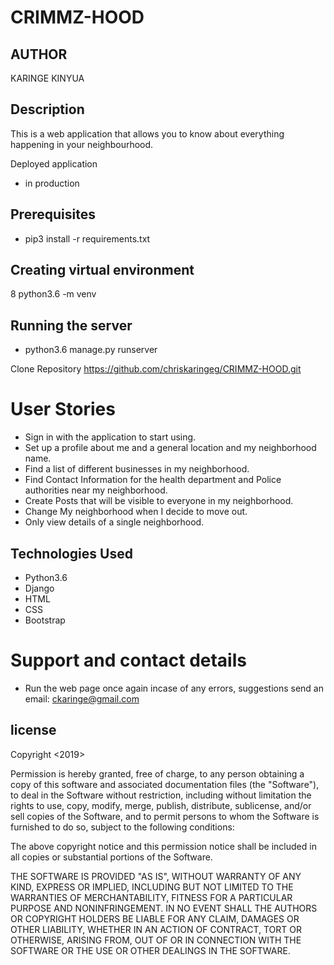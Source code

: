 # CRIMMZ-HOOD

## AUTHOR
KARINGE KINYUA
## Description
This is a web application that allows you to know about everything happening in your neighbourhood. 

Deployed application
* in production

## Prerequisites
* pip3 install -r requirements.txt

## Creating virtual environment
8 python3.6 -m venv

## Running the server
* python3.6 manage.py runserver

Clone Repository
https://github.com/chriskaringeg/CRIMMZ-HOOD.git

# User Stories
* Sign in with the application to start using.
* Set up a profile about me and a general location and my neighborhood name.
* Find a list of different businesses in my neighborhood.
* Find Contact Information for the health department and Police authorities near my neighborhood.
* Create Posts that will be visible to everyone in my neighborhood.
* Change My neighborhood when I decide to move out.
* Only view details of a single neighborhood.

## Technologies Used
* Python3.6
* Django
* HTML
* CSS
* Bootstrap

# Support and contact details

* Run the web page once again incase of any errors, suggestions send an email: ckaringe@gmail.com 


## license

Copyright <2019> <KARINGE KINYUA>

Permission is hereby granted, free of charge, to any person obtaining a copy of this software and associated documentation files (the "Software"), to deal in the Software without restriction, including without limitation the rights to use, copy, modify, merge, publish, distribute, sublicense, and/or sell copies of the Software, and to permit persons to whom the Software is furnished to do so, subject to the following conditions:

The above copyright notice and this permission notice shall be included in all copies or substantial portions of the Software.

THE SOFTWARE IS PROVIDED "AS IS", WITHOUT WARRANTY OF ANY KIND, EXPRESS OR IMPLIED, INCLUDING BUT NOT LIMITED TO THE WARRANTIES OF MERCHANTABILITY, FITNESS FOR A PARTICULAR PURPOSE AND NONINFRINGEMENT. IN NO EVENT SHALL THE AUTHORS OR COPYRIGHT HOLDERS BE LIABLE FOR ANY CLAIM, DAMAGES OR OTHER LIABILITY, WHETHER IN AN ACTION OF CONTRACT, TORT OR OTHERWISE, ARISING FROM, OUT OF OR IN CONNECTION WITH THE SOFTWARE OR THE USE OR OTHER DEALINGS IN THE SOFTWARE.